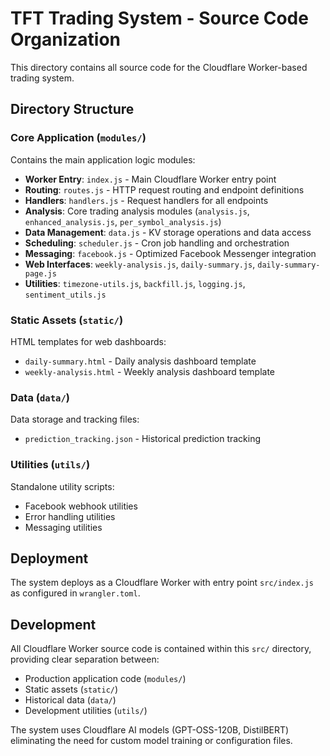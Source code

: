 # TFT Trading System - Source Code Organization

This directory contains all source code for the Cloudflare Worker-based trading system.

## Directory Structure

### Core Application (`modules/`)
Contains the main application logic modules:
- **Worker Entry**: `index.js` - Main Cloudflare Worker entry point
- **Routing**: `routes.js` - HTTP request routing and endpoint definitions
- **Handlers**: `handlers.js` - Request handlers for all endpoints
- **Analysis**: Core trading analysis modules (`analysis.js`, `enhanced_analysis.js`, `per_symbol_analysis.js`)
- **Data Management**: `data.js` - KV storage operations and data access
- **Scheduling**: `scheduler.js` - Cron job handling and orchestration
- **Messaging**: `facebook.js` - Optimized Facebook Messenger integration
- **Web Interfaces**: `weekly-analysis.js`, `daily-summary.js`, `daily-summary-page.js`
- **Utilities**: `timezone-utils.js`, `backfill.js`, `logging.js`, `sentiment_utils.js`

### Static Assets (`static/`)
HTML templates for web dashboards:
- `daily-summary.html` - Daily analysis dashboard template
- `weekly-analysis.html` - Weekly analysis dashboard template


### Data (`data/`)
Data storage and tracking files:
- `prediction_tracking.json` - Historical prediction tracking


### Utilities (`utils/`)
Standalone utility scripts:
- Facebook webhook utilities
- Error handling utilities
- Messaging utilities

## Deployment

The system deploys as a Cloudflare Worker with entry point `src/index.js` as configured in `wrangler.toml`.

## Development

All Cloudflare Worker source code is contained within this `src/` directory, providing clear separation between:
- Production application code (`modules/`)
- Static assets (`static/`)
- Historical data (`data/`)
- Development utilities (`utils/`)

The system uses Cloudflare AI models (GPT-OSS-120B, DistilBERT) eliminating the need for custom model training or configuration files.